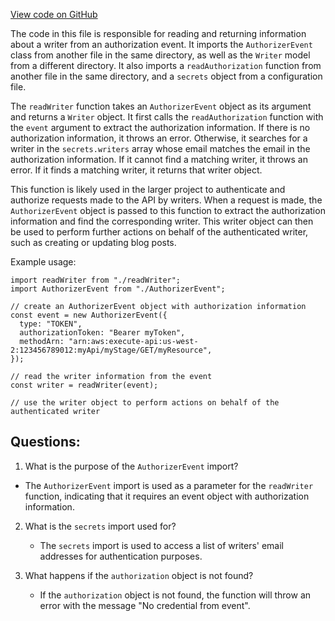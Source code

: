[View code on GitHub](https://github.com/gaerongsalon/blog/src/handlers/authorization/readWriter.ts)

The code in this file is responsible for reading and returning information about a writer from an authorization event. It imports the `AuthorizerEvent` class from another file in the same directory, as well as the `Writer` model from a different directory. It also imports a `readAuthorization` function from another file in the same directory, and a `secrets` object from a configuration file.

The `readWriter` function takes an `AuthorizerEvent` object as its argument and returns a `Writer` object. It first calls the `readAuthorization` function with the `event` argument to extract the authorization information. If there is no authorization information, it throws an error. Otherwise, it searches for a writer in the `secrets.writers` array whose email matches the email in the authorization information. If it cannot find a matching writer, it throws an error. If it finds a matching writer, it returns that writer object.

This function is likely used in the larger project to authenticate and authorize requests made to the API by writers. When a request is made, the `AuthorizerEvent` object is passed to this function to extract the authorization information and find the corresponding writer. This writer object can then be used to perform further actions on behalf of the authenticated writer, such as creating or updating blog posts.

Example usage:

```
import readWriter from "./readWriter";
import AuthorizerEvent from "./AuthorizerEvent";

// create an AuthorizerEvent object with authorization information
const event = new AuthorizerEvent({
  type: "TOKEN",
  authorizationToken: "Bearer myToken",
  methodArn: "arn:aws:execute-api:us-west-2:123456789012:myApi/myStage/GET/myResource",
});

// read the writer information from the event
const writer = readWriter(event);

// use the writer object to perform actions on behalf of the authenticated writer
```
## Questions: 
 1. What is the purpose of the `AuthorizerEvent` import?
   - The `AuthorizerEvent` import is used as a parameter for the `readWriter` function, indicating that it requires an event object with authorization information.

2. What is the `secrets` import used for?
   - The `secrets` import is used to access a list of writers' email addresses for authentication purposes.

3. What happens if the `authorization` object is not found?
   - If the `authorization` object is not found, the function will throw an error with the message "No credential from event".